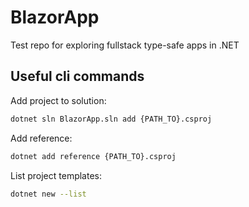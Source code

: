 # BlazorApp

Test repo for exploring fullstack type-safe apps in .NET

## Useful cli commands

Add project to solution:
```bash
dotnet sln BlazorApp.sln add {PATH_TO}.csproj
```
Add reference:
```bash
dotnet add reference {PATH_TO}.csproj
```
List project templates:
```bash
dotnet new --list
```